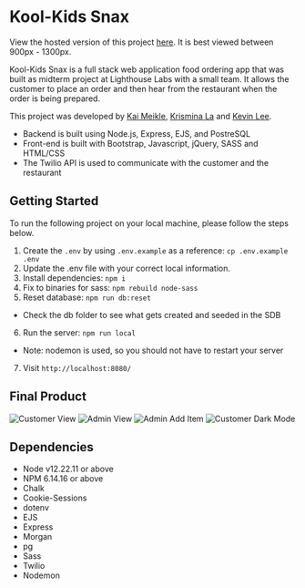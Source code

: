 # Kool-Kids Snax

View the hosted version of this project [here](http://kool-kids-snax.herokuapp.com/users/4). It is best viewed between 900px - 1300px.

Kool-Kids Snax is a full stack web application food ordering app that was built as midterm project at Lighthouse Labs with a small team. It allows the customer to place an order and then hear from the restaurant when the order is being prepared.

This project was developed by [Kai Meikle](https://github.com/kai-commits), [Krismina La](https://github.com/arismink) and [Kevin Lee](https://github.com/Cloud9NB).

* Backend is built using Node.js, Express, EJS, and PostreSQL
* Front-end is built with Bootstrap, Javascript, jQuery, SASS and HTML/CSS
* The Twilio API is used to communicate with the customer and the restaurant


## Getting Started

To run the following project on your local machine, please follow the steps below.

1. Create the `.env` by using `.env.example` as a reference: `cp .env.example .env`
2. Update the .env file with your correct local information.
3. Install dependencies: `npm i`
4. Fix to binaries for sass: `npm rebuild node-sass`
5. Reset database: `npm run db:reset`
  - Check the   db folder to see what gets created and seeded in the SDB
6. Run the server: `npm run local`
  - Note: nodemon is used, so you should not have to restart your server
7. Visit `http://localhost:8080/`


## Final Product

![Customer View](https://github.com/kai-commits/kool-kids-snax/blob/master/docs/readme-preview/Customer%20View.gif)
![Admin View](https://github.com/kai-commits/kool-kids-snax/blob/master/docs/readme-preview/Admin%20Order.gif)
![Admin Add Item](https://github.com/kai-commits/kool-kids-snax/blob/master/docs/readme-preview/Admin%20Add%20Item.png)
![Customer Dark Mode](https://github.com/kai-commits/kool-kids-snax/blob/master/docs/readme-preview/Customer%20Dark%20Mode.gif)

## Dependencies

- Node v12.22.11 or above
- NPM 6.14.16 or above
- Chalk
- Cookie-Sessions
- dotenv
- EJS
- Express
- Morgan
- pg
- Sass
- Twilio
- Nodemon 
